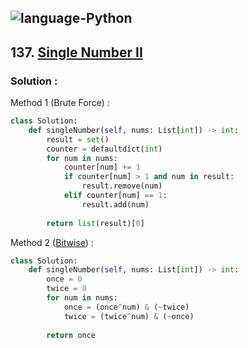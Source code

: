 ![language-Python](https://img.shields.io/badge/%20-Python-ffd43b?style=for-the-badge&logo=PYTHON)
---

## 137. [Single Number II](https://leetcode.com/problems/single-number-ii)

### Solution :

Method 1 (Brute Force) :
```python
class Solution:
    def singleNumber(self, nums: List[int]) -> int:
        result = set()
        counter = defaultdict(int)
        for num in nums:
            counter[num] += 1
            if counter[num] > 1 and num in result:
                result.remove(num)
            elif counter[num] == 1:
                result.add(num)
        
        return list(result)[0]
```

Method 2 ([Bitwise](https://leetcode.com/problems/single-number-ii/solutions/3714928/bit-manipulation-c-java-python-beginner-friendly/)) :
```python
class Solution:
    def singleNumber(self, nums: List[int]) -> int:
        once = 0
        twice = 0
        for num in nums:
            once = (once^num) & (~twice)
            twice = (twice^num) & (~once)
        
        return once
```
